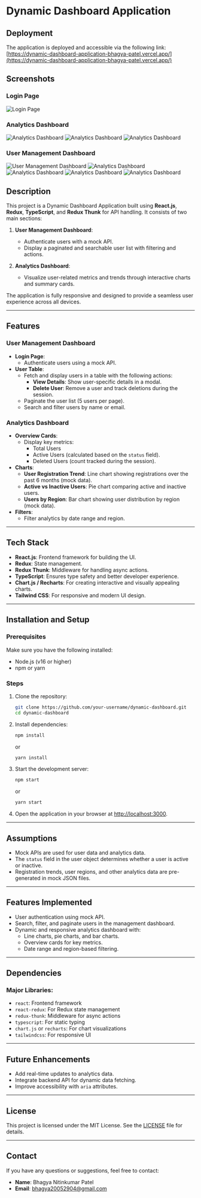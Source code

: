 # Dynamic Dashboard Application

## Deployment
The application is deployed and accessible via the following link:
[https://dynamic-dashboard-application-bhagya-patel.vercel.app/](https://dynamic-dashboard-application-bhagya-patel.vercel.app/)

## Screenshots

### Login Page
![Login Page](https://github.com/Bhagya2005/Torus-Innotech-Dynamic-Dashboard-Application/blob/main/Screenshot%20(1391).png)

### Analytics Dashboard
![Analytics Dashboard](https://github.com/Bhagya2005/Torus-Innotech-Dynamic-Dashboard-Application/blob/main/Screenshot%20(1392).png)
![Analytics Dashboard](https://github.com/Bhagya2005/Torus-Innotech-Dynamic-Dashboard-Application/blob/main/Screenshot%20(1393).png)
![Analytics Dashboard](https://github.com/Bhagya2005/Torus-Innotech-Dynamic-Dashboard-Application/blob/main/Screenshot%20(1394).png)

### User Management Dashboard
![User Management Dashboard](https://github.com/Bhagya2005/Torus-Innotech-Dynamic-Dashboard-Application/blob/main/Screenshot%20(1395).png)
![Analytics Dashboard](https://github.com/Bhagya2005/Torus-Innotech-Dynamic-Dashboard-Application/blob/main/Screenshot%20(1396).png)
![Analytics Dashboard](https://github.com/Bhagya2005/Torus-Innotech-Dynamic-Dashboard-Application/blob/main/Screenshot%20(1397).png)
![Analytics Dashboard](https://github.com/Bhagya2005/Torus-Innotech-Dynamic-Dashboard-Application/blob/main/Screenshot%20(1398).png)
![Analytics Dashboard](https://github.com/Bhagya2005/Torus-Innotech-Dynamic-Dashboard-Application/blob/main/Screenshot%20(1399).png)



## Description
This project is a Dynamic Dashboard Application built using **React.js**, **Redux**, **TypeScript**, and **Redux Thunk** for API handling. It consists of two main sections:

1. **User Management Dashboard**:
   - Authenticate users with a mock API.
   - Display a paginated and searchable user list with filtering and actions.

2. **Analytics Dashboard**:
   - Visualize user-related metrics and trends through interactive charts and summary cards.

The application is fully responsive and designed to provide a seamless user experience across all devices.

---

## Features

### User Management Dashboard
- **Login Page**:
  - Authenticate users using a mock API.
- **User Table**:
  - Fetch and display users in a table with the following actions:
    - **View Details**: Show user-specific details in a modal.
    - **Delete User**: Remove a user and track deletions during the session.
  - Paginate the user list (5 users per page).
  - Search and filter users by name or email.

### Analytics Dashboard
- **Overview Cards**:
  - Display key metrics:
    - Total Users
    - Active Users (calculated based on the `status` field).
    - Deleted Users (count tracked during the session).
- **Charts**:
  - **User Registration Trend**: Line chart showing registrations over the past 6 months (mock data).
  - **Active vs Inactive Users**: Pie chart comparing active and inactive users.
  - **Users by Region**: Bar chart showing user distribution by region (mock data).
- **Filters**:
  - Filter analytics by date range and region.

---

## Tech Stack
- **React.js**: Frontend framework for building the UI.
- **Redux**: State management.
- **Redux Thunk**: Middleware for handling async actions.
- **TypeScript**: Ensures type safety and better developer experience.
- **Chart.js / Recharts**: For creating interactive and visually appealing charts.
- **Tailwind CSS**: For responsive and modern UI design.




---

## Installation and Setup

### Prerequisites
Make sure you have the following installed:
- Node.js (v16 or higher)
- npm or yarn

### Steps
1. Clone the repository:
   ```bash
   git clone https://github.com/your-username/dynamic-dashboard.git
   cd dynamic-dashboard
   ```
2. Install dependencies:
   ```bash
   npm install
   ```
   or
   ```bash
   yarn install
   ```
3. Start the development server:
   ```bash
   npm start
   ```
   or
   ```bash
   yarn start
   ```
4. Open the application in your browser at [http://localhost:3000](http://localhost:3000).

---

## Assumptions
- Mock APIs are used for user data and analytics data.
- The `status` field in the user object determines whether a user is active or inactive.
- Registration trends, user regions, and other analytics data are pre-generated in mock JSON files.

---

## Features Implemented
- User authentication using mock API.
- Search, filter, and paginate users in the management dashboard.
- Dynamic and responsive analytics dashboard with:
  - Line charts, pie charts, and bar charts.
  - Overview cards for key metrics.
  - Date range and region-based filtering.

---

## Dependencies
### Major Libraries:
- `react`: Frontend framework
- `react-redux`: For Redux state management
- `redux-thunk`: Middleware for async actions
- `typescript`: For static typing
- `chart.js` or `recharts`: For chart visualizations
- `tailwindcss`: For responsive UI

---

## Future Enhancements
- Add real-time updates to analytics data.
- Integrate backend API for dynamic data fetching.
- Improve accessibility with `aria` attributes.

---

## License
This project is licensed under the MIT License. See the [LICENSE](LICENSE) file for details.

---

## Contact
If you have any questions or suggestions, feel free to contact:
- **Name**: Bhagya Nitinkumar Patel
- **Email**: bhagya20052904@gmail.com
